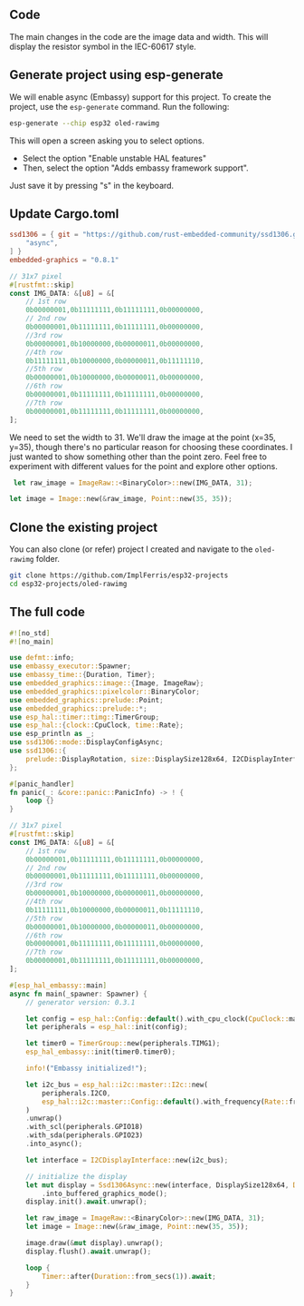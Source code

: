 ## Code

The main changes in the code are the image data and width. This will display the resistor symbol in the IEC-60617 style.

## Generate project using esp-generate
We will enable async (Embassy) support for this project.  To create the project, use the `esp-generate` command. Run the following:

```sh
esp-generate --chip esp32 oled-rawimg
```

This will open a screen asking you to select options. 

- Select the option "Enable unstable HAL features"
- Then, select the option "Adds embassy framework support".

Just save it by pressing "s" in the keyboard.

## Update Cargo.toml

```toml
ssd1306 = { git = "https://github.com/rust-embedded-community/ssd1306.git", rev = "f3a2f7aca421fbf3ddda45ecef0dfd1f0f12330e", features = [
    "async",
] }
embedded-graphics = "0.8.1"
```

```rust
// 31x7 pixel
#[rustfmt::skip]
const IMG_DATA: &[u8] = &[
    // 1st row
    0b00000001,0b11111111,0b11111111,0b00000000,
    // 2nd row
    0b00000001,0b11111111,0b11111111,0b00000000,
    //3rd row
    0b00000001,0b10000000,0b00000011,0b00000000,
    //4th row
    0b11111111,0b10000000,0b00000011,0b11111110,
    //5th row
    0b00000001,0b10000000,0b00000011,0b00000000,
    //6th row
    0b00000001,0b11111111,0b11111111,0b00000000,
    //7th row
    0b00000001,0b11111111,0b11111111,0b00000000,
];
```

We need to set the width to 31. We'll draw the image at the point (x=35, y=35), though there's no particular reason for choosing these coordinates. I just wanted to show something other than the point zero. Feel free to experiment with different values for the point and explore other options.

```rust
 let raw_image = ImageRaw::<BinaryColor>::new(IMG_DATA, 31);

let image = Image::new(&raw_image, Point::new(35, 35));
```

## Clone the existing project
You can also clone (or refer) project I created and navigate to the `oled-rawimg` folder.

```sh
git clone https://github.com/ImplFerris/esp32-projects
cd esp32-projects/oled-rawimg
```

## The full code
```rust
#![no_std]
#![no_main]

use defmt::info;
use embassy_executor::Spawner;
use embassy_time::{Duration, Timer};
use embedded_graphics::image::{Image, ImageRaw};
use embedded_graphics::pixelcolor::BinaryColor;
use embedded_graphics::prelude::Point;
use embedded_graphics::prelude::*;
use esp_hal::timer::timg::TimerGroup;
use esp_hal::{clock::CpuClock, time::Rate};
use esp_println as _;
use ssd1306::mode::DisplayConfigAsync;
use ssd1306::{
    prelude::DisplayRotation, size::DisplaySize128x64, I2CDisplayInterface, Ssd1306Async,
};

#[panic_handler]
fn panic(_: &core::panic::PanicInfo) -> ! {
    loop {}
}

// 31x7 pixel
#[rustfmt::skip]
const IMG_DATA: &[u8] = &[
    // 1st row
    0b00000001,0b11111111,0b11111111,0b00000000,
    // 2nd row
    0b00000001,0b11111111,0b11111111,0b00000000,
    //3rd row
    0b00000001,0b10000000,0b00000011,0b00000000,
    //4th row
    0b11111111,0b10000000,0b00000011,0b11111110,
    //5th row
    0b00000001,0b10000000,0b00000011,0b00000000,
    //6th row
    0b00000001,0b11111111,0b11111111,0b00000000,
    //7th row
    0b00000001,0b11111111,0b11111111,0b00000000,
];

#[esp_hal_embassy::main]
async fn main(_spawner: Spawner) {
    // generator version: 0.3.1

    let config = esp_hal::Config::default().with_cpu_clock(CpuClock::max());
    let peripherals = esp_hal::init(config);

    let timer0 = TimerGroup::new(peripherals.TIMG1);
    esp_hal_embassy::init(timer0.timer0);

    info!("Embassy initialized!");

    let i2c_bus = esp_hal::i2c::master::I2c::new(
        peripherals.I2C0,
        esp_hal::i2c::master::Config::default().with_frequency(Rate::from_khz(400)),
    )
    .unwrap()
    .with_scl(peripherals.GPIO18)
    .with_sda(peripherals.GPIO23)
    .into_async();

    let interface = I2CDisplayInterface::new(i2c_bus);

    // initialize the display
    let mut display = Ssd1306Async::new(interface, DisplaySize128x64, DisplayRotation::Rotate0)
        .into_buffered_graphics_mode();
    display.init().await.unwrap();

    let raw_image = ImageRaw::<BinaryColor>::new(IMG_DATA, 31);
    let image = Image::new(&raw_image, Point::new(35, 35));

    image.draw(&mut display).unwrap();
    display.flush().await.unwrap();

    loop {
        Timer::after(Duration::from_secs(1)).await;
    }
}
```
